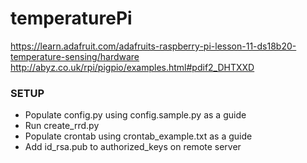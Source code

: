 # temperaturePi

https://learn.adafruit.com/adafruits-raspberry-pi-lesson-11-ds18b20-temperature-sensing/hardware
http://abyz.co.uk/rpi/pigpio/examples.html#pdif2_DHTXXD

### SETUP
- Populate config.py using config.sample.py as a guide
- Run create_rrd.py
- Populate crontab using crontab_example.txt as a guide
- Add id_rsa.pub to authorized_keys on remote server
